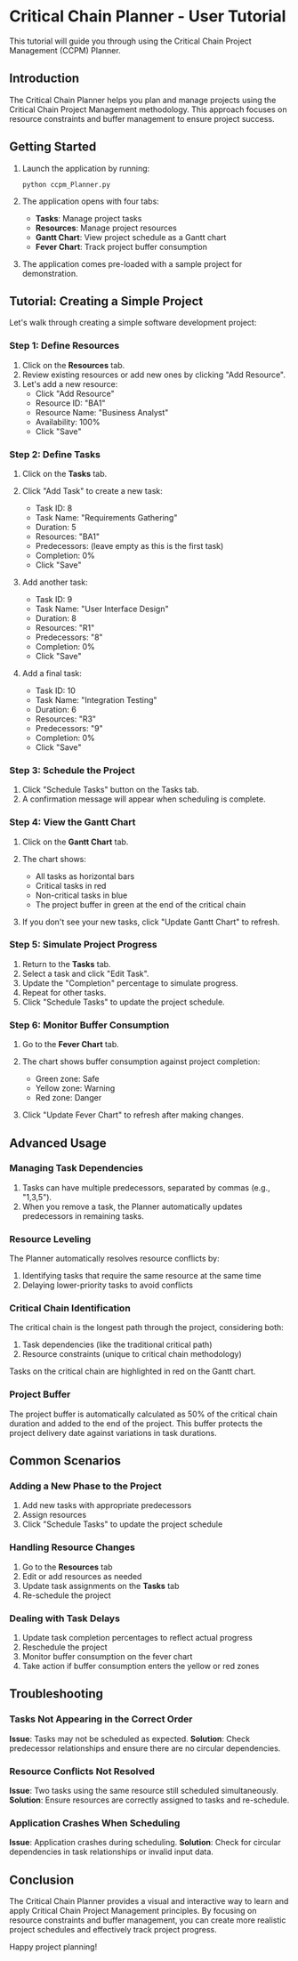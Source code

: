 # Critical Chain Planner - User Tutorial

This tutorial will guide you through using the Critical Chain Project Management (CCPM) Planner.

## Introduction

The Critical Chain Planner helps you plan and manage projects using the Critical Chain Project Management methodology. This approach focuses on resource constraints and buffer management to ensure project success.

## Getting Started

1. Launch the application by running:
   ```
   python ccpm_Planner.py
   ```

2. The application opens with four tabs:
   - **Tasks**: Manage project tasks
   - **Resources**: Manage project resources
   - **Gantt Chart**: View project schedule as a Gantt chart
   - **Fever Chart**: Track project buffer consumption

3. The application comes pre-loaded with a sample project for demonstration.

## Tutorial: Creating a Simple Project

Let's walk through creating a simple software development project:

### Step 1: Define Resources

1. Click on the **Resources** tab.
2. Review existing resources or add new ones by clicking "Add Resource".
3. Let's add a new resource:
   - Click "Add Resource"
   - Resource ID: "BA1"
   - Resource Name: "Business Analyst"
   - Availability: 100%
   - Click "Save"

### Step 2: Define Tasks

1. Click on the **Tasks** tab.
2. Click "Add Task" to create a new task:
   - Task ID: 8
   - Task Name: "Requirements Gathering"
   - Duration: 5
   - Resources: "BA1"
   - Predecessors: (leave empty as this is the first task)
   - Completion: 0%
   - Click "Save"

3. Add another task:
   - Task ID: 9
   - Task Name: "User Interface Design"
   - Duration: 8
   - Resources: "R1"
   - Predecessors: "8"
   - Completion: 0%
   - Click "Save"

4. Add a final task:
   - Task ID: 10
   - Task Name: "Integration Testing"
   - Duration: 6
   - Resources: "R3"
   - Predecessors: "9"
   - Completion: 0%
   - Click "Save"

### Step 3: Schedule the Project

1. Click "Schedule Tasks" button on the Tasks tab.
2. A confirmation message will appear when scheduling is complete.

### Step 4: View the Gantt Chart

1. Click on the **Gantt Chart** tab.
2. The chart shows:
   - All tasks as horizontal bars
   - Critical tasks in red
   - Non-critical tasks in blue
   - The project buffer in green at the end of the critical chain

3. If you don't see your new tasks, click "Update Gantt Chart" to refresh.

### Step 5: Simulate Project Progress

1. Return to the **Tasks** tab.
2. Select a task and click "Edit Task".
3. Update the "Completion" percentage to simulate progress.
4. Repeat for other tasks.
5. Click "Schedule Tasks" to update the project schedule.

### Step 6: Monitor Buffer Consumption

1. Go to the **Fever Chart** tab.
2. The chart shows buffer consumption against project completion:
   - Green zone: Safe
   - Yellow zone: Warning
   - Red zone: Danger

3. Click "Update Fever Chart" to refresh after making changes.

## Advanced Usage

### Managing Task Dependencies

1. Tasks can have multiple predecessors, separated by commas (e.g., "1,3,5").
2. When you remove a task, the Planner automatically updates predecessors in remaining tasks.

### Resource Leveling

The Planner automatically resolves resource conflicts by:
1. Identifying tasks that require the same resource at the same time
2. Delaying lower-priority tasks to avoid conflicts

### Critical Chain Identification

The critical chain is the longest path through the project, considering both:
1. Task dependencies (like the traditional critical path)
2. Resource constraints (unique to critical chain methodology)

Tasks on the critical chain are highlighted in red on the Gantt chart.

### Project Buffer

The project buffer is automatically calculated as 50% of the critical chain duration and added to the end of the project. This buffer protects the project delivery date against variations in task durations.

## Common Scenarios

### Adding a New Phase to the Project

1. Add new tasks with appropriate predecessors
2. Assign resources
3. Click "Schedule Tasks" to update the project schedule

### Handling Resource Changes

1. Go to the **Resources** tab
2. Edit or add resources as needed
3. Update task assignments on the **Tasks** tab
4. Re-schedule the project

### Dealing with Task Delays

1. Update task completion percentages to reflect actual progress
2. Reschedule the project
3. Monitor buffer consumption on the fever chart
4. Take action if buffer consumption enters the yellow or red zones

## Troubleshooting

### Tasks Not Appearing in the Correct Order

**Issue**: Tasks may not be scheduled as expected.
**Solution**: Check predecessor relationships and ensure there are no circular dependencies.

### Resource Conflicts Not Resolved

**Issue**: Two tasks using the same resource still scheduled simultaneously.
**Solution**: Ensure resources are correctly assigned to tasks and re-schedule.

### Application Crashes When Scheduling

**Issue**: Application crashes during scheduling.
**Solution**: Check for circular dependencies in task relationships or invalid input data.

## Conclusion

The Critical Chain Planner provides a visual and interactive way to learn and apply Critical Chain Project Management principles. By focusing on resource constraints and buffer management, you can create more realistic project schedules and effectively track project progress.

Happy project planning!